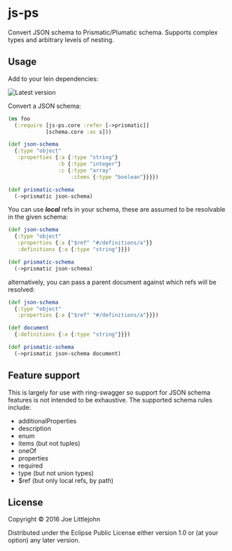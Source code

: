 # js-ps

Convert JSON schema to Prismatic/Plumatic schema. Supports complex types and arbitrary levels of nesting.

## Usage

Add to your lein dependencies:


![Latest version](https://clojars.org/js-ps/latest-version.svg)

Convert a JSON schema:

```clj
(ns foo
  (:require [js-ps.core :refer [->prismatic]]
            [schema.core :as s]))

(def json-schema
  {:type "object"
   :properties {:a {:type "string"}
                :b {:type "integer"}
                :c {:type "array"
                    :items {:type "boolean"}}}})

(def prismatic-schema
  (->prismatic json-schema)
```

You can use _**local**_ refs in your schema, these are assumed to be resolvable in the given schema:

```clj
(def json-schema
  {:type "object"
   :properties {:a {"$ref" "#/definitions/a"}}
   :definitions {:a {:type "string"}}})

(def prismatic-schema
  (->prismatic json-schema)
```

alternatively, you can pass a parent document against which refs will be resolved:


```clj
(def json-schema
  {:type "object"
   :properties {:a {"$ref" "#/definitions/a"}}})

(def document
  {:definitions {:a {:type "string"}}})

(def prismatic-schema
  (->prismatic json-schema document)
```

## Feature support

This is largely for use with ring-swagger so support for JSON schema features is not intended to be exhaustive. The supported schema rules include:

* additionalProperties
* description
* enum
* items (but not tuples)
* oneOf
* properties
* required
* type (but not union types)
* $ref (but only local refs, by path)

## License

Copyright © 2016 Joe Littlejohn

Distributed under the Eclipse Public License either version 1.0 or (at
your option) any later version.
